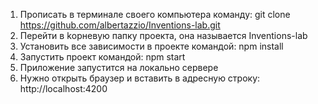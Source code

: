 1. Прописать в терминале своего компьютера команду:
  git clone https://github.com/albertazzio/Inventions-lab.git
2. Перейти в kорневую папку проекта, она называется Inventions-lab
3. Установить все зависимости в проекте командой:
  npm install
4. Запустить проект командой:
   npm start
5. Приложение запустится на локально сервере
6. Нужно открыть браузер и вставить в адресную строку:
   http://localhost:4200 
